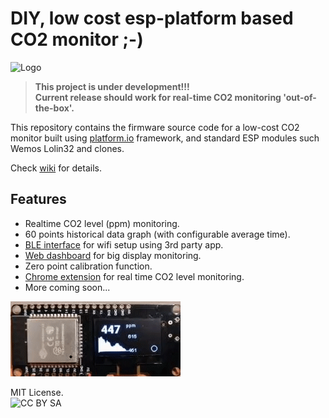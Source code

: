 # DIY, low cost esp-platform based CO2 monitor ;-)
![Logo](https://github.com/oskrs111/diy-co2-monitor/blob/main/img/logo.png)

> **This project is under development!!!** \
> **Current release should work for real-time CO2 monitoring 'out-of-the-box'.**

This repository contains the firmware source code for a low-cost CO2 monitor built using [platform.io](https://docs.platformio.org/en/latest/what-is-platformio.html) framework, and standard ESP modules such Wemos Lolin32 and clones.

Check [wiki](https://github.com/oskrs111/diy-co2-monitor/wiki) for details.

## **Features**

- Realtime CO2 level (ppm) monitoring.
- 60 points historical data graph (with configurable average time).
- [BLE interface](https://github.com/oskrs111/diy-co2-monitor/wiki/BLE-Interface) for wifi setup using 3rd party app.
- [Web dashboard](https://github.com/oskrs111/diy-co2-monitor/wiki/Web-Interface) for big display monitoring.
- Zero point calibration function.
- [Chrome extension](https://github.com/oskrs111/diy-co2-monitor-chrome-extension) for real time CO2 level monitoring.
- More coming soon...

![prototype picture](./img/diy-co2-monitor-live-1.gif)

MIT License. \
![CC BY SA](https://i.creativecommons.org/l/by-sa/4.0/88x31.png)
